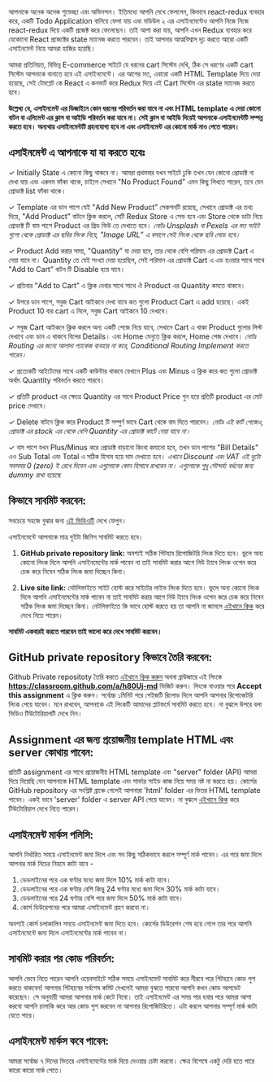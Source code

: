 আপনাকে অনেক অনেক শুভেচ্ছা এবং অভিনন্দন। ইতিমধ্যে আপনি দেখে ফেললেন, কিভাবে react-redux ব্যবহার করে, একটি Todo Application বানিয়ে ফেলা যায় এবং মডিউল ২ এর এসাইনমেন্টেও আপনি নিজে নিজে react-redux দিয়ে একটি প্রজেক্ট করে ফেলেছেন। তাই আশা করা যায়, আপনি এখন Redux ব্যবহার করে যেকোনো React প্রজেক্টের state ম্যানেজ করতে পারবেন। তাই আপনার আত্মবিশ্বাস দৃঢ় করতে আরো একটি এসাইনমেন্ট নিয়ে আমরা হাজির হয়েছি।

আমরা প্রতিনিয়ত, বিভিন্ন E-commerce সাইটে যে ধরনের cart সিস্টেম দেখি, ঠিক সে ধরণের একটি cart সিস্টেম আপনাকে বানাতে হবে এই এসাইনমেন্টে। এর আগের মত, এবারো একটি HTML Template দিয়ে দেয়া হয়েছে, সেই টেমপ্লেট কে React এ কনভার্ট করে Redux দিয়ে এই Cart সিস্টেম এর state ম্যানেজ করতে হবে।

**উল্লেখ্য যে, এসাইনমেন্ট এর ডিজাইনে কোন ধরনের পরিবর্তন করা যাবে না এবং HTML template এ দেয়া কোনো বাটন বা এলিমেন্ট এর ক্লাস বা আইডি পরিবর্তন করা যাবে না। সেই ক্লাস বা আইডি দিয়েই আপনাকে এসাইনমেন্টটি সম্পন্ন করতে হবে। অন্যথায় এসাইনমেন্টটি গ্রহনযোগ্য হবে না এবং এসাইনমেন্ট এর কোনো মার্ক নাও পেতে পারেন।**

## এসাইনমেন্ট এ আপনাকে যা যা করতে হবেঃ

✓ Initially State এ কোনো কিছু থাকবে না। আমরা প্রথমবার যখন সাইটে ঢুকি তখন যেন কোনো প্রোডাক্ট না দেখা যায় এবং একদম ফাঁকা থাকে, চাইলে সেখানে "No Product Found" এমন কিছু লিখতে পারেন, তবে যেন প্রোডাক্ট list ফাঁকা থাকে।

✓ Template এর ডান পাশে যেই "Add New Product” সেকশনটি রয়েছে, সেখানে প্রোডাক্ট এর তথ্য দিয়ে, "Add Product” বাটনে ক্লিক করলে, সেটি Redux Store এ সেভ হবে এবং Store থেকে ডাটা নিয়ে প্রোডাক্ট টি বাম পাশে Product এর গ্রিড ভিউ তে দেখাতে হবে।
_নোটঃ Unsplash বা Pexels এর মত সাইট গুলো থেকে প্রোডাক্ট এর ছবির লিংক নিয়ে, "Image URL” এ বসালে সেই লিংক থেকে ছবি লোড হবে।_

✓ Product Add করার সময়, "Quantity” যা দেয়া হবে, তার থেকে বেশি পরিমান এর প্রোডাক্ট Cart এ নেয়া যাবে না। Quantity তে যেই সংখ্যা দেয়া হয়েছিল, সেই পরিমান এর প্রোডাক্ট Cart এ এড হওয়ার সাথে সাথে "Add to Cart” বাটন টি Disable হয়ে যাবে।

✓ প্রতিবার "Add to Cart” এ ক্লিক দেবার সাথে সাথে ঐ Product এর Quantity কমতে থাকবে।

✓ উপরে ডান পাশে, সবুজ Cart আইকনে দেখা যাবে কত গুলো Product Cart এ add হয়েছে। একই Product 10 বার cart এ নিলে, সবুজ Cart আইকনে 10 দেখাবে।

✓ সবুজ Cart আইকনে ক্লিক করলে অন্য একটি পেজে নিয়ে যাবে, সেখানে Cart এ থাকা Product গুলোর লিস্ট দেখাবে এবং ডান এ থাকবে বিলের Details। এবং Home মেনুতে ক্লিক করলে, Home পেজ দেখাবে।
_নোটঃ Routing এর জন্যে আলাদা প্যাকেজ ব্যবহার না করে, Conditional Routing Implement করতে পারেন।_

✓ প্রত্যেকটি আইটেমের সাথে একটি কাউন্টার থাকবে যেখানে Plus এবং Minus এ ক্লিক করে কত গুলো প্রোডাক্ট অর্থাৎ Quantity পরিবর্তন করতে পারবে।

✓ প্রতিটি product এর ক্ষেত্রে Quantity এর সাথে Product Price গুন হয়ে প্রতিটি product এর মোট price দেখাবে।

✓ Delete বাটনে ক্লিক করে Product টি সম্পুর্ণ ভাবে Cart থেকে বাদ দিতে পারবেন।
_নোটঃ এই কার্ট পেজেও, প্রোডাক্ট এর stock এর থেকে বেশি Quantity এর প্রোডাক্ট কার্টে নেয়া যাবে না।_

✓ বাম পাশে যখন Plus/Minus করে প্রোডাক্ট বাড়ানো কিংবা কমানো হবে, তখন ডান পাশের "Bill Details" এও Sub Total এবং Total এ সঠিক হিসাব হয়ে দাম দেখাতে হবে। _এখানে Discount এবং VAT এই দুটো সবসময় 0 (zero) ই রেখে দিবেন এবং এগুলোকে কোন হিসাবে রাখবেন না। এগুলোকে শুধু সৌন্দর্য্য বর্ধনের জন্য dummy রাখা হয়েছে_

## কিভাবে সাবমিট করবেন:

সবচেয়ে সহজে বুঝার জন্য [এই ভিডিওটি](https://learnwithsumit.com/courses/think-in-a-redux-way/how-to-submit-assignment) দেখে ফেলুন।

এসাইনমেন্টে আপনাকে মাত্র দুইটা জিনিস সাবমিট করতে হবে।

1. **GitHub private repository link:** অবশ্যই সঠিক গিটহাব রিপোজিটরি লিংক দিতে হবে। ভুলে অন্য কোনো লিংক দিলে আপনি এসাইনমেন্টের মার্ক পাবেন না তাই সাবমিট করার আগে নিউ ট্যাবে লিংক ওপেন করে চেক করে নিবেন সঠিক লিংক জমা দিচ্ছেন কিনা।

2. **Live site link:** নেটলিফাইতে সাইট হোস্ট করে সাইটের লাইভ লিংক দিতে হবে। ভুলে অন্য কোনো লিংক দিলে আপনি এসাইনমেন্টের মার্ক পাবেন না তাই সাবমিট করার আগে নিউ ট্যাবে লিংক ওপেন করে চেক করে নিবেন সঠিক লিংক জমা দিচ্ছেন কিনা। নেটলিফাইতে কি ভাবে হোস্ট করতে হয় তা আপনি না জানলে [এইখানে ক্লিক](https://learnwithsumit.com/courses/think-in-a-redux-way/how-to-submit-assignment) করে দেখে নিতে পারেন।

**সাবমিট একবারই করতে পারবেন তাই ভালো করে দেখে সাবমিট করবেন।**

## GitHub private repository কিভাবে তৈরি করবেন:

Github Private repositoty তৈরি করতে [এইখানে ক্লিক করুন](https://classroom.github.com/a/h80Uj-md) অথবা ব্রাউজারে এই লিংকে **https://classroom.github.com/a/h80Uj-md** ভিজিট করুন। লিংকে যাওয়ার পরে **Accept this assignment** এ ক্লিক করুন। সর্বোচ্চ ১মিনিট পরে পেইজটি রিলোড দিলে আপনি আপনার রিপোজেটরি লিংক পেয়ে যাবেন। মনে রাখবেন, আপনাকে এই লিংকটি আমাদের প্লাটফর্মে সাবমিট করতে হবে। না বুঝলে উপরে বলা ভিডিও টিউটোরিয়ালটি দেখে নিন।

## Assignment এর জন্য প্রয়োজনীয় template HTML এবং server কোথায় পাবেন:

প্রতিটি assignment এর সাথে প্রয়োজনীয় HTML template এবং "server" folder (API) আমরা দিয়ে দিয়েছি যেন আপনাকে HTML template এবং সার্ভার সাইড কাজ নিয়ে সময় নষ্ট না করতে হয়। কোর্সের GitHub repository এর সংশ্লিষ্ট ব্রাঞ্চে গেলেই আপনারা 'html' folder এর ভিতর HTML template পাবেন। একই ভাবে 'server' folder এ server API পেয়ে যাবেন। না বুঝলে [এইখানে ক্লিক](https://learnwithsumit.com/courses/think-in-a-redux-way/how-to-submit-assignment) করে টিউটোরিয়াল দেখে নিতে পারেন।

## এসাইনমেন্ট মার্কস পলিসি:

আপনি নির্ধারিত সময়ে এসাইনমেন্ট জমা দিলে এবং সব কিছু সঠিকভাবে করলে সম্পূর্ণ মার্ক পাবেন। এর পরে জমা দিলে আপনার মার্ক নিচের নিয়মে কাটা যাবে -

1. ডেডলাইনের পরে এক ঘণ্টার মধ্যে জমা দিলে 10% মার্ক কাটা যাবে।
2. ডেডলাইনের পরে এক ঘণ্টার বেশি কিন্তু 24 ঘণ্টার মধ্যে জমা দিলে 30% মার্ক কাটা যাবে।
3. ডেডলাইনের পরে 24 ঘণ্টার বেশি পরে জমা দিলে 50% মার্ক কাটা যাবে।
4. কোর্স ডিউরেশনের পরে আমরা এসাইনমেন্ট গ্রহণ করবো না।

অবশ্যই কোর্স চলাকালিন সময়ে এসাইনমেন্ট জমা দিতে হবে। কোর্সের ডিউরেশন শেষ হয়ে গেলে তার পরে আপনি এসাইনমেন্টে জমা দিলে এসাইনমেন্টের মার্ক পাবেন না।

## সাবমিট করার পর কোড পরিবর্তন:

আপনি ভেবে নিতে পারেন আপনি ওয়েবসাইটে সঠিক সময়ে এসাইনমেন্ট সাবমিট করে নীরবে পরে গিটহাবে কোড পুশ করতে থাকবেন! আপনার গিটহাবের সর্বশেষ কমিট দেখলেই আমরা বুঝতে পারবো আপনি কখন কোড আপডেট করেছেন। সে অনুযায়ী আমরা আপনার মার্ক কেটে নিবো। তাই এসাইনমেন্ট এর সময় পার হবার পরে আমরা আশা করবো আপনি চালাকি করে আর কোড পুশ করবেন না আপনার রিপোজিটরিতে। এটা করলে আপনার সম্পূর্ণ মার্ক কাটা যেতে পারে।

## এসাইনমেন্ট মার্কস কবে পাবেন:

আমরা সর্বোচ্চ ৭ দিনের ভিতরে এসাইনমেন্টের মার্ক দিয়ে দেওয়ার চেষ্টা করবো। ক্ষেত্র বিশেষে একটু দেরি হতে পারে কারো কারো মার্ক পেতে।
